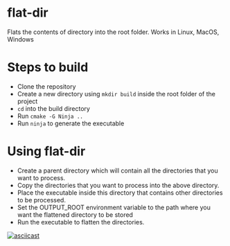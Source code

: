 # flat-dir

Flats the contents of directory into the root folder. Works in Linux, MacOS, Windows


# Steps to build

- Clone the repository
- Create a new directory using `mkdir build` inside the root folder of the project
- `cd` into the build directory
- Run `cmake -G Ninja ..` 
- Run `ninja` to generate the executable


# Using flat-dir

- Create a parent directory which will contain all the directories that you want to process.
- Copy the directories that you want to process into the above directory.
- Place the executable inside this directory that contains other directories to be processed.
- Set the OUTPUT_ROOT environment variable to the path where you want the flattened directory to be stored
- Run the executable to flatten the directories.

[![asciicast](https://asciinema.org/a/2Nj2smiSEOye6UAeD0509oXD8.svg)](https://asciinema.org/a/2Nj2smiSEOye6UAeD0509oXD8)
